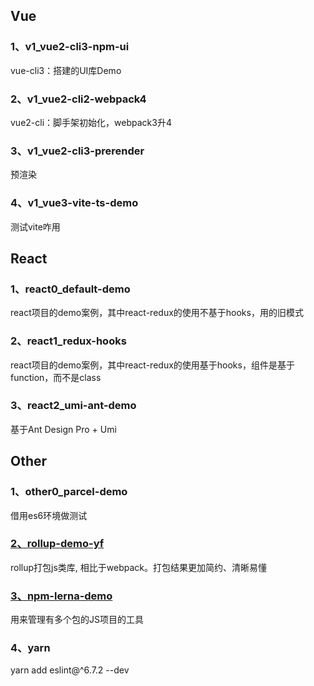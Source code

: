 
## Vue

### 1、v1_vue2-cli3-npm-ui

vue-cli3：搭建的UI库Demo


### 2、v1_vue2-cli2-webpack4

vue2-cli：脚手架初始化，webpack3升4


### 3、v1_vue2-cli3-prerender

预渲染


### 4、v1_vue3-vite-ts-demo

测试vite咋用


## React

### 1、react0_default-demo

react项目的demo案例，其中react-redux的使用不基于hooks，用的旧模式

### 2、react1_redux-hooks

react项目的demo案例，其中react-redux的使用基于hooks，组件是基于function，而不是class

### 3、react2_umi-ant-demo

基于Ant Design Pro + Umi


## Other

### 1、other0_parcel-demo

借用es6环境做测试


### [2、rollup-demo-yf](https://gitee.com/Tibooyang/rollup-demo-yf)

rollup打包js类库, 相比于webpack。打包结果更加简约、清晰易懂

### [3、npm-lerna-demo](https://gitee.com/Tibooyang/npm-lerna-demo)

用来管理有多个包的JS项目的工具

### 4、yarn

yarn add eslint@^6.7.2 --dev
